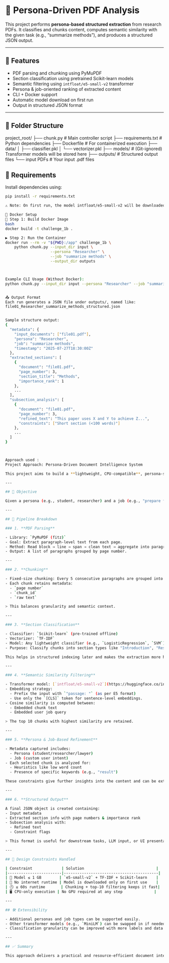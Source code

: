 # 📄 Persona-Driven PDF Analysis

This project performs **persona-based structured extraction** from research PDFs. It classifies and chunks content, computes semantic similarity with the given task (e.g., “summarize methods”), and produces a structured JSON output.

---

## 🚀 Features

- PDF parsing and chunking using PyMuPDF
- Section classification using pretrained Scikit-learn models
- Semantic filtering using `intfloat/e5-small-v2` transformer
- Persona & job-oriented ranking of extracted content
- CLI + Docker support
- Automatic model download on first run
- Output in structured JSON format

---

## 📁 Folder Structure
project_root/
├── chunk.py # Main controller script
├── requirements.txt # Python dependencies
├── Dockerfile # For containerized execution
├── data/
│ ├── classifier.pkl
│ └── vectorizer.pkl
├── models/ # (Git-ignored) Transformer models will be stored here
├── outputs/ # Structured output files
└── input PDFs # Your input .pdf files

## 🧰 Requirements

Install dependencies using:

```bash
pip install -r requirements.txt

⚠️ Note: On first run, the model intfloat/e5-small-v2 will be downloaded automatically to ./models/e5-small-v2.

🐳 Docker Setup
🔧 Step 1: Build Docker Image
bash
docker build -t challenge_1b .

▶️ Step 2: Run the Container
docker run --rm -v "${PWD}:/app" challenge_1b \
    python chunk.py --input_dir input \
                    --persona "Researcher" \
                    --job "summarize methods" \
                    --output_dir outputs



Example CLI Usage (Without Docker):
python chunk.py --input_dir input --persona "Researcher" --job "summarize methods" --output_dir outputs


📤 Output Format
Each run generates a JSON file under outputs/, named like:
file01_Researcher_summarize_methods_structured.json


Sample structure output:
{
  "metadata": {
    "input_documents": ["file01.pdf"],
    "persona": "Researcher",
    "job": "summarize methods",
    "timestamp": "2025-07-27T18:30:00Z"
  },
  "extracted_sections": [
    {
      "document": "file01.pdf",
      "page_number": 3,
      "section_title": "Methods",
      "importance_rank": 1
    },
    ...
  ],
  "subsection_analysis": [
    {
      "document": "file01.pdf",
      "page_number": 3,
      "refined_text": "This paper uses X and Y to achieve Z...",
      "constraints": ["Short section (<100 words)"]
    },
    ...
  ]
}



Approach used :
Project Approach: Persona-Driven Document Intelligence System

This project aims to build a **lightweight, CPU-compatible**, persona-specific information extraction system from academic or research PDFs, suitable for constrained environments (≤1 GB model, ≤60s inference time, no internet after setup).

---

## 📌 Objective

Given a persona (e.g., student, researcher) and a job (e.g., "prepare for viva", "extract methods"), the system identifies and ranks the most relevant content sections from one or more PDFs. The output is a structured JSON file with high-similarity segments and metadata.

---

## 🔄 Pipeline Breakdown

### 1. **PDF Parsing**

- Library: `PyMuPDF (fitz)`
- Goal: Extract paragraph-level text from each page.
- Method: Read block → line → span → clean text → aggregate into paragraphs.
- Output: A list of paragraphs grouped by page number.

---

### 2. **Chunking**

- Fixed-size chunking: Every 5 consecutive paragraphs are grouped into a "chunk".
- Each chunk retains metadata:
  - `page number`
  - `chunk_id`
  - `raw text`

> This balances granularity and semantic context.

---

### 3. **Section Classification**

- Classifier: `Scikit-learn` (pre-trained offline)
- Vectorizer: `TF-IDF`
- Model: Any lightweight classifier (e.g., `LogisticRegression`, `SVM`)
- Purpose: Classify chunks into section types like "Introduction", "Results", "Methodology", etc.

This helps in structured indexing later and makes the extraction more human-aligned.

---

### 4. **Semantic Similarity Filtering**

- Transformer model: [`intfloat/e5-small-v2`](https://huggingface.co/intfloat/e5-small-v2) (77MB)
- Embedding strategy:
  - Prefix the input with `"passage: "` (as per E5 format)
  - Use only the `[CLS]` token for sentence-level embeddings.
- Cosine similarity is computed between:
  - Embedded chunk text
  - Embedded user job query

> The top 10 chunks with highest similarity are retained.

---

### 5. **Persona & Job-Based Refinement**

- Metadata captured includes:
  - Persona (student/researcher/lawyer)
  - Job (custom user intent)
- Each selected chunk is analyzed for:
  - Heuristics like low word count
  - Presence of specific keywords (e.g., "result")

These constraints give further insights into the content and can be extended for more complex reasoning.

---

### 6. **Structured Output**

A final JSON object is created containing:
- Input metadata
- Extracted section info with page numbers & importance rank
- Subsection analysis with:
  - Refined text
  - Constraint flags

> This format is useful for downstream tasks, LLM input, or UI presentation.

---

## 🧱 Design Constraints Handled

| Constraint             | Solution                                |
|------------------------|------------------------------------------|
| 💾 Model ≤ 1 GB        | `e5-small-v2` + TF-IDF + Scikit-learn    |
| 🚫 No internet runtime | Model is downloaded only on first use    |
| 🕓 ≤ 60s runtime       | Chunking + top-10 filtering keeps it fast|
| 🖥️ CPU-only execution | No GPU required at any step              |

---

## 🛠️ Extensibility

- Additional personas and job types can be supported easily.
- Other transformer models (e.g., `MiniLM`) can be swapped in if needed.
- Classification granularity can be improved with more labels and data.

---

## ✅ Summary

This approach delivers a practical and resource-efficient document intelligence tool for persona-based structured extraction, suitable for offline or enterprise environments with limited compute.

